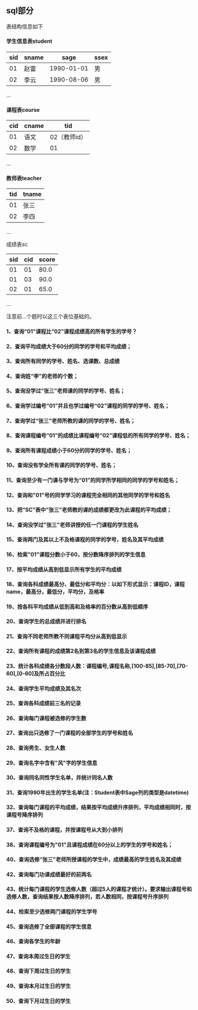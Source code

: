 ## sql部分

表结构信息如下

#### 学生信息表student

| sid  | sname | sage       | ssex |
| ---- | ----- | ---------- | ---- |
| 01   | 赵雷  | 1990-01-01 | 男   |
| 02   | 李云  | 1990-08-06 | 男   |

...

#### 课程表course

| cid  | cname | tid          |
| ---- | ----- | ------------ |
| 01   | 语文  | 02（教师id） |
| 02   | 数学  | 01           |

...

#### 教师表teacher

| tid  | tname |
| ---- | ----- |
| 01   | 张三  |
| 02   | 李四  |

...

成绩表sc

| sid  | cid  | score |
| ---- | ---- | ----- |
| 01   | 01   | 80.0  |
| 01   | 03   | 90.0  |
| 02   | 01   | 65.0  |

...

注意前...个题时以这三个表位基础的。



#### 1、查询“01”课程比“02”课程成绩高的所有学生的学号？



#### 2、查询平均成绩大于60分的同学的学号和平均成绩；
#### 3、查询所有同学的学号、姓名、选课数、总成绩
#### 4、查询姓“李”的老师的个数；
#### 5、查询没学过“张三”老师课的同学的学号、姓名；
#### 6、查询学过编号“01”并且也学过编号“02”课程的同学的学号、姓名；
#### 7、查询学过“张三”老师所教的课的同学的学号、姓名；
#### 8、查询课程编号“01”的成绩比课程编号“02”课程低的所有同学的学号、姓名；
#### 9、查询所有课程成绩小于60分的同学的学号、姓名；
#### 10、查询没有学全所有课的同学的学号、姓名；
#### 11、查询至少有一门课与学号为“01”的同学所学相同的同学的学号和姓名；
#### 12、查询和"01"号的同学学习的课程完全相同的其他同学的学号和姓名
#### 13、把“SC”表中“张三”老师教的课的成绩都更改为此课程的平均成绩；
#### 14、查询没学过"张三"老师讲授的任一门课程的学生姓名
#### 15、查询两门及其以上不及格课程的同学的学号，姓名及其平均成绩
#### 16、检索"01"课程分数小于60，按分数降序排列的学生信息
#### 17、按平均成绩从高到低显示所有学生的平均成绩
#### 18、查询各科成绩最高分、最低分和平均分：以如下形式显示：课程ID，课程name，最高分，最低分，平均分，及格率
#### 19、按各科平均成绩从低到高和及格率的百分数从高到低顺序
#### 20、查询学生的总成绩并进行排名
#### 21、查询不同老师所教不同课程平均分从高到低显示
#### 22、查询所有课程的成绩第2名到第3名的学生信息及该课程成绩
#### 23、统计各科成绩各分数段人数：课程编号,课程名称,[100-85],[85-70],[70-60],[0-60]及所占百分比
#### 24、查询学生平均成绩及其名次
#### 25、查询各科成绩前三名的记录
#### 26、查询每门课程被选修的学生数
#### 27、查询出只选修了一门课程的全部学生的学号和姓名
#### 28、查询男生、女生人数
#### 29、查询名字中含有"风"字的学生信息
#### 30、查询同名同性学生名单，并统计同名人数
#### 31、查询1990年出生的学生名单(注：Student表中Sage列的类型是datetime)
#### 32、查询每门课程的平均成绩，结果按平均成绩升序排列，平均成绩相同时，按课程号降序排列
#### 37、查询不及格的课程，并按课程号从大到小排列
#### 38、查询课程编号为"01"且课程成绩在60分以上的学生的学号和姓名；
#### 40、查询选修“张三”老师所授课程的学生中，成绩最高的学生姓名及其成绩
#### 42、查询每门功课成绩最好的前两名
#### 43、统计每门课程的学生选修人数（超过5人的课程才统计）。要求输出课程号和选修人数，查询结果按人数降序排列，若人数相同，按课程号升序排列
#### 44、检索至少选修两门课程的学生学号
#### 45、查询选修了全部课程的学生信息
#### 46、查询各学生的年龄
#### 47、查询本周过生日的学生
#### 48、查询下周过生日的学生
#### 49、查询本月过生日的学生
#### 50、查询下月过生日的学生